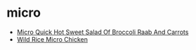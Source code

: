 # micro

 * [Micro Quick Hot Sweet Salad Of Broccoli Raab And Carrots](../../index/m/micro-quick-hot-sweet-salad-of-broccoli-raab-and-carrots-106236.json)
 * [Wild Rice Micro Chicken](../../index/w/wild-rice-micro-chicken.json)
